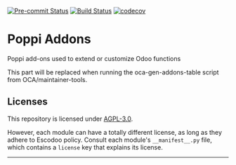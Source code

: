 
<!-- /!\ Non OCA Context : Set here the badge of your runbot / runboat instance. -->
[![Pre-commit Status](https://github.com/Escodoo/poppi-addons/actions/workflows/pre-commit.yml/badge.svg?branch=14.0)](https://github.com/Escodoo/poppi-addons/actions/workflows/pre-commit.yml?query=branch%3A14.0)
[![Build Status](https://github.com/Escodoo/poppi-addons/actions/workflows/test.yml/badge.svg?branch=14.0)](https://github.com/Escodoo/poppi-addons/actions/workflows/test.yml?query=branch%3A14.0)
[![codecov](https://codecov.io/gh/Escodoo/poppi-addons/branch/14.0/graph/badge.svg)](https://codecov.io/gh/Escodoo/poppi-addons)
<!-- /!\ Non OCA Context : Set here the badge of your translation instance. -->

<!-- /!\ do not modify above this line -->

# Poppi Addons

Poppi add-ons used to extend or customize Odoo functions

<!-- /!\ do not modify below this line -->

<!-- prettier-ignore-start -->

[//]: # (addons)

This part will be replaced when running the oca-gen-addons-table script from OCA/maintainer-tools.

[//]: # (end addons)

<!-- prettier-ignore-end -->

## Licenses

This repository is licensed under [AGPL-3.0](LICENSE).

However, each module can have a totally different license, as long as they adhere to Escodoo
policy. Consult each module's `__manifest__.py` file, which contains a `license` key
that explains its license.

----
<!-- /!\ Non OCA Context : Set here the full description of your organization. -->
